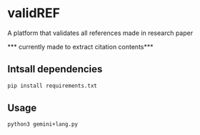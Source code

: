 # validREF
A platform that validates all references made in research paper

*** currently made to extract citation contents***

## Intsall dependencies

```bash
pip install requirements.txt
```
## Usage

```bash
python3 gemini+lang.py
```